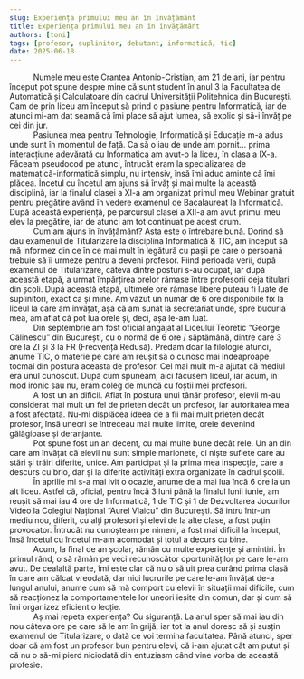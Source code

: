 ```yaml
---
slug: Experiența primului meu an în învățământ
title: Experiența primului meu an în învățământ
authors: [toni]
tags: [profesor, suplinitor, debutant, informatică, tic]
date: 2025-06-18
---
```


&emsp;&emsp;&emsp;Numele meu este Crantea Antonio-Cristian, am 21 de ani, iar pentru început pot spune despre mine că sunt student în anul 3 la Facultatea de Automatică și Calculatoare din cadrul Universității Politehnica din București. Cam de prin liceu am început să prind o pasiune pentru Informatică, iar de atunci mi-am dat seamă că îmi place să ajut lumea, să explic și să-i învăț pe cei din jur.<br/>
&emsp;&emsp;&emsp;Pasiunea mea pentru Tehnologie, Informatică și Educație m-a adus unde sunt în momentul de față. Ca să o iau de unde am pornit... prima interacțiune adevărată cu Informatica am avut-o la liceu, în clasa a IX-a. Făceam pseudocod pe atunci, întrucât eram la specializarea de matematică-informatică simplu, nu intensiv, însă îmi aduc aminte că îmi plăcea. Încetul cu încetul am ajuns să învăț și mai multe la această disciplină, iar la finalul clasei a XI-a am organizat primul meu Webinar gratuit pentru pregătire având în vedere examenul de Bacalaureat la Informatică. După această experiență, pe parcursul clasei a XII-a am avut primul meu elev la pregătire, iar de atunci am tot continuat pe acest drum.<br/>
&emsp;&emsp;&emsp;Cum am ajuns în învățământ? Asta este o întrebare bună. Dorind să dau examenul de Titularizare la disciplina Informatică & TIC, am început să mă informez din ce în ce mai mult în legătură cu pașii pe care o persoană trebuie să îi urmeze pentru a deveni profesor. Fiind perioada verii, după examenul de Titularizare, câteva dintre posturi s-au ocupat, iar după această etapă, a urmat împărțirea orelor rămase între profesorii deja titulari din școli. După această etapă, ultimele ore rămase libere puteau fi luate de suplinitori, exact ca și mine. Am văzut un număr de 6 ore disponibile fix la liceul la care am învățat, așa că am sunat la secretariat unde, spre bucuria mea, am aflat că pot lua orele și, deci, așa le-am luat.<br/>
&emsp;&emsp;&emsp;Din septembrie am fost oficial angajat al Liceului Teoretic “George Călinescu” din București, cu o normă de 6 ore / săptămână, dintre care 3 ore la ZI și 3 la FR (Frecvență Redusă). Predam doar la filologie atunci, anume TIC, o materie pe care am reușit să o cunosc mai îndeaproape tocmai din postura aceasta de profesor. Cel mai mult m-a ajutat că mediul era unul cunoscut. După cum spuneam, aici făcusem liceul, iar acum, în mod ironic sau nu, eram coleg de muncă cu foștii mei profesori.<br/>
&emsp;&emsp;&emsp;A fost un an dificil. Aflat în postura unui tânăr profesor, elevii m-au considerat mai mult un fel de prieten decât un profesor, iar autoritatea mea a fost afectată. Nu-mi displăcea ideea de a fii mai mult prieten decât profesor, însă uneori se întreceau mai multe limite, orele devenind gălăgioase și deranjante.<br/>
&emsp;&emsp;&emsp;Pot spune fost un an decent, cu mai multe bune decât rele. Un an din care am învățat că elevii nu sunt simple marionete, ci niște suflete care au stări și trăiri diferite, unice. Am participat și la prima mea inspecție, care a descurs cu brio, dar și la diferite activități extra organizate în cadrul școlii.<br/>
&emsp;&emsp;&emsp;În aprilie mi s-a mai ivit o ocazie, anume de a mai lua încă 6 ore la un alt liceu. Astfel că, oficial, pentru încă 3 luni până la finalul lunii iunie, am reușit să mai iau 4 ore de Informatică, 1 de TIC și 1 de Dezvoltarea Jocurilor Video la Colegiul Național “Aurel Vlaicu” din București. Să intru într-un mediu nou, diferit, cu alți profesori și elevi de la alte clase, a fost puțin provocator. Întrucât nu cunoșteam pe nimeni, a fost mai dificil la început, însă încetul cu încetul m-am acomodat și totul a decurs cu bine.<br/>
&emsp;&emsp;&emsp;Acum, la final de an școlar, rămân cu multe experiențe și amintiri. În primul rând, o să rămân pe veci recunoscător oportunităților pe care le-am avut. De cealaltă parte, îmi este clar că nu o să uit prea curând prima clasă în care am călcat vreodată, dar nici lucrurile pe care le-am învățat de-a lungul anului, anume cum să mă comport cu elevii în situații mai dificile, cum să reacționez la comportamentele lor uneori ieșite din comun, dar și cum să îmi organizez eficient o lecție.<br/>
&emsp;&emsp;&emsp;Aș mai repeta experiența? Cu siguranță. La anul sper să mai iau din nou câteva ore pe care să le am în grijă, iar tot la anul doresc să și susțin examenul de Titularizare, o dată ce voi termina facultatea. Până atunci, sper doar că am fost un profesor bun pentru elevi, că i-am ajutat cât am putut și că nu o să-mi pierd niciodată din entuziasm când vine vorba de această profesie.<br/><br/>